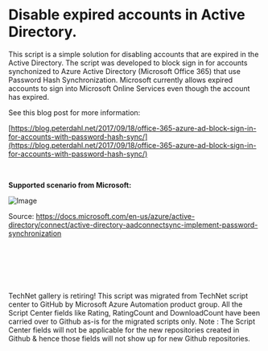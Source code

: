 ﻿Disable expired accounts in Active Directory.
=============================================

            

This script is a simple solution for disabling accounts that are expired in the Active Directory. The script was developed to block sign in for accounts synchonized to Azure Active Directory (Microsoft Office 365) that use Password Hash Synchronization.
 Microsoft currently allows expired accounts to sign into Microsoft Online Services even though the account has expired.


See this blog post for more information:


[https://blog.peterdahl.net/2017/09/18/office-365-azure-ad-block-sign-in-for-accounts-with-password-hash-sync/](https://blog.peterdahl.net/2017/09/18/office-365-azure-ad-block-sign-in-for-accounts-with-password-hash-sync/)


 


**Supported scenario from Microsoft:**


![Image](https://github.com/azureautomation/disable-expired-accounts-in-active-directory./raw/master/account-expiration.png)


Source: https://docs.microsoft.com/en-us/azure/active-directory/connect/active-directory-aadconnectsync-implement-password-synchronization


 


 

 

        
    
TechNet gallery is retiring! This script was migrated from TechNet script center to GitHub by Microsoft Azure Automation product group. All the Script Center fields like Rating, RatingCount and DownloadCount have been carried over to Github as-is for the migrated scripts only. Note : The Script Center fields will not be applicable for the new repositories created in Github & hence those fields will not show up for new Github repositories.
